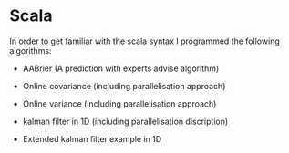 # Scala

In order to get familiar with the scala syntax I programmed the following algorithms:

- AABrier (A prediction with experts advise algorithm)

- Online covariance (including parallelisation approach)

- Online variance (including parallelisation approach)

- kalman filter in 1D (including parallelisation discription)

- Extended kalman filter example in 1D



